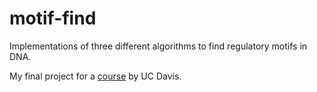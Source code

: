# motif-find
Implementations of three different algorithms to find regulatory motifs in DNA.

My final project for a <a href="https://www.coursera.org/learn/bioinformatics">course</a> by UC Davis.
